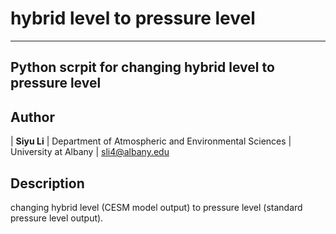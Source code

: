 
hybrid level to pressure level
================
----------
 Python scrpit for changing hybrid level to pressure level
----------

Author
--------------
| **Siyu Li**
| Department of Atmospheric and Environmental Sciences
| University at Albany
| sli4@albany.edu

Description
--------------
changing hybrid level (CESM model output) to pressure level (standard pressure level output).
